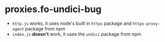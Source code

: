 # proxies.fo-undici-bug
- `http.js` works, it uses node's built in `https` package and `https-proxy-agent` package from npm
- `index.js` **doesn't** work, it uses the `undici` package from npm
